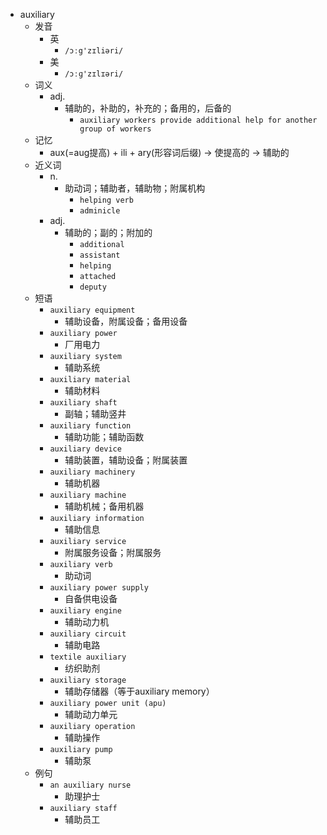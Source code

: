 - auxiliary
  - 发音
    - 英
      - `/ɔːg'zɪliəri/`
    - 美
      - `/ɔːɡ'zɪlɪəri/`
  - 词义
    - adj.
      - 辅助的，补助的，补充的；备用的，后备的
        - `auxiliary workers provide additional help for another group of workers`
  - 记忆
    - aux(=aug提高) + ili + ary(形容词后缀) → 使提高的 → 辅助的
  - 近义词
    - n.
      - 助动词；辅助者，辅助物；附属机构
        - `helping verb`
        - `adminicle`
    - adj.
      - 辅助的；副的；附加的
        - `additional`
        - `assistant`
        - `helping`
        - `attached`
        - `deputy`
  - 短语
    - `auxiliary equipment`
      - 辅助设备，附属设备；备用设备 
    - `auxiliary power`
      - 厂用电力 
    - `auxiliary system`
      - 辅助系统 
    - `auxiliary material`
      - 辅助材料 
    - `auxiliary shaft`
      - 副轴；辅助竖井 
    - `auxiliary function`
      - 辅助功能；辅助函数 
    - `auxiliary device`
      - 辅助装置，辅助设备；附属装置 
    - `auxiliary machinery`
      - 辅助机器 
    - `auxiliary machine`
      - 辅助机械；备用机器 
    - `auxiliary information`
      - 辅助信息 
    - `auxiliary service`
      - 附属服务设备；附属服务 
    - `auxiliary verb`
      - 助动词 
    - `auxiliary power supply`
      - 自备供电设备 
    - `auxiliary engine`
      - 辅助动力机 
    - `auxiliary circuit`
      - 辅助电路 
    - `textile auxiliary`
      - 纺织助剂 
    - `auxiliary storage`
      - 辅助存储器（等于auxiliary memory） 
    - `auxiliary power unit (apu)`
      - 辅助动力单元 
    - `auxiliary operation`
      - 辅助操作 
    - `auxiliary pump`
      - 辅助泵 
  - 例句
    - `an auxiliary nurse`
      - 助理护士
    - `auxiliary staff`
      - 辅助员工


